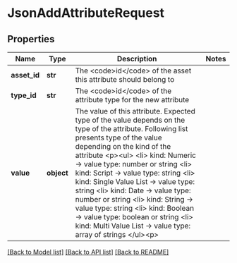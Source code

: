 # JsonAddAttributeRequest

## Properties
Name | Type | Description | Notes
------------ | ------------- | ------------- | -------------
**asset_id** | **str** | The &lt;code&gt;id&lt;/code&gt; of the asset this attribute should belong to | 
**type_id** | **str** | The &lt;code&gt;id&lt;/code&gt; of the attribute type for the new attribute | 
**value** | **object** | The value of this attribute. Expected type of the value depends on the type of the attribute. Following list presents type of the value depending on the kind of the attribute &lt;p&gt;&lt;ul&gt; &lt;li&gt; kind: Numeric               -&gt; value type: number or string &lt;li&gt; kind: Script                -&gt; value type: string &lt;li&gt; kind: Single Value List     -&gt; value type: string &lt;li&gt; kind: Date                  -&gt; value type: number or string &lt;li&gt; kind: String                -&gt; value type: string &lt;li&gt; kind: Boolean               -&gt; value type: boolean or string &lt;li&gt; kind: Multi Value List      -&gt; value type: array of strings &lt;/ul&gt;&lt;p&gt; | 

[[Back to Model list]](../README.md#documentation-for-models) [[Back to API list]](../README.md#documentation-for-api-endpoints) [[Back to README]](../README.md)


